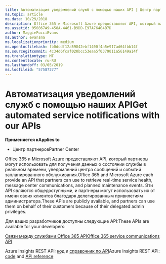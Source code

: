 ```yaml
---
title: Автоматизация уведомлений служб с помощью наших API | Центр партнеров
ms.topic: article
ms.date: 10/29/2018
description: Office 365 и Microsoft Azure предоставляют API, который партнеры могут использовать для получения данных о состоянии службы в реальном времени, уведомлений центра сообщений и событий запланированного обслуживания.
ms.assetid: 950867A9-458A-4461-B9DD-E97A76404B7D
author: MaggiePucciEvans
ms.author: evansma
ms.localizationpriority: medium
ms.openlocfilehash: fb0dcdf12a59842ebf1400f4a5e917ad64fbb14f
ms.sourcegitcommit: 4c34d6fcaf020bcc53eaa5f0379011a56149a14f
ms.translationtype: MT
ms.contentlocale: ru-RU
ms.lasthandoff: 03/05/2019
ms.locfileid: "57587277"
---
```

# <a name="get-automated-service-notifications-with-our-apis"></a><span data-ttu-id="c7218-103">Автоматизация уведомлений служб с помощью наших API</span><span class="sxs-lookup"><span data-stu-id="c7218-103">Get automated service notifications with our APIs</span></span>

<span data-ttu-id="c7218-104">**Применяется к**</span><span class="sxs-lookup"><span data-stu-id="c7218-104">**Applies to**</span></span>

-  <span data-ttu-id="c7218-105">Центр партнеров</span><span class="sxs-lookup"><span data-stu-id="c7218-105">Partner Center</span></span>

<span data-ttu-id="c7218-106">Office 365 и Microsoft Azure предоставляют API, который партнеры могут использовать для получения данных о состоянии службы в реальном времени, уведомлений центра сообщений и событий запланированного обслуживания.</span><span class="sxs-lookup"><span data-stu-id="c7218-106">Office 365 and Microsoft Azure each provide an API that partners can use to retrieve real-time service health, message center communications, and planned maintenance events.</span></span> <span data-ttu-id="c7218-107">Эти API являются общедоступными, и партнеры могут использовать их от имени своих клиентов благодаря делегированным привилегиям администратора.</span><span class="sxs-lookup"><span data-stu-id="c7218-107">These APIs are publicly available, and partners can use them on behalf of their customers because of their delegated admin privileges.</span></span>

<span data-ttu-id="c7218-108">Для ваших разработчиков доступны следующие API:</span><span class="sxs-lookup"><span data-stu-id="c7218-108">These APIs are available for your developers:</span></span>

[<span data-ttu-id="c7218-109">Связи между службами Office 365 API</span><span class="sxs-lookup"><span data-stu-id="c7218-109">Office 365 service communications API</span></span>](https://go.microsoft.com/fwlink/p/?LinkId=616899)

<span data-ttu-id="c7218-110">Azure Insights REST API: [код](https://go.microsoft.com/fwlink/p/?LinkId=617299) и [справочник по API](https://go.microsoft.com/fwlink/p/?LinkId=617300)</span><span class="sxs-lookup"><span data-stu-id="c7218-110">Azure Insights REST API: [code](https://go.microsoft.com/fwlink/p/?LinkId=617299) and [API reference](https://go.microsoft.com/fwlink/p/?LinkId=617300)</span></span>

 

 



